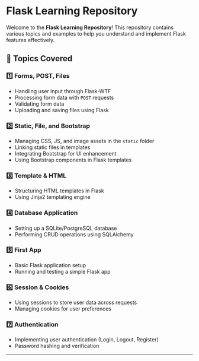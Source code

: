# Flask Learning Repository

Welcome to the **Flask Learning Repository**! This repository contains various topics and examples to help you understand and implement Flask features effectively.

## 📌 Topics Covered

### 1️⃣ Forms, POST, Files
- Handling user input through Flask-WTF
- Processing form data with `POST` requests
- Validating form data
- Uploading and saving files using Flask

### 2️⃣ Static, File, and Bootstrap
- Managing CSS, JS, and image assets in the `static` folder
- Linking static files in templates
- Integrating Bootstrap for UI enhancement
- Using Bootstrap components in Flask templates

### 3️⃣ Template & HTML
- Structuring HTML templates in Flask
- Using Jinja2 templating engine

### 4️⃣ Database Application
- Setting up a SQLite/PostgreSQL database
- Performing CRUD operations using SQLAlchemy

### 5️⃣ First App
- Basic Flask application setup
- Running and testing a simple Flask app

### 6️⃣ Session & Cookies
- Using sessions to store user data across requests
- Managing cookies for user preferences

### 7️⃣ Authentication
- Implementing user authentication (Login, Logout, Register)
- Password hashing and verification

---



